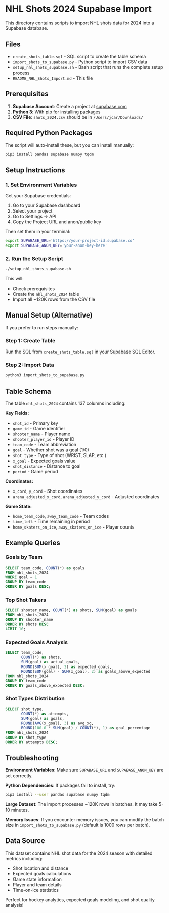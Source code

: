 # NHL Shots 2024 Supabase Import

This directory contains scripts to import NHL shots data for 2024 into a Supabase database.

## Files

- `create_shots_table.sql` - SQL script to create the table schema
- `import_shots_to_supabase.py` - Python script to import CSV data
- `setup_nhl_shots_supabase.sh` - Bash script that runs the complete setup process
- `README_NHL_Shots_Import.md` - This file

## Prerequisites

1. **Supabase Account**: Create a project at [supabase.com](https://supabase.com)
2. **Python 3**: With pip for installing packages
3. **CSV File**: `shots_2024.csv` should be in `/Users/jcar/Downloads/`

## Required Python Packages

The script will auto-install these, but you can install manually:
```bash
pip3 install pandas supabase numpy tqdm
```

## Setup Instructions

### 1. Set Environment Variables

Get your Supabase credentials:
1. Go to your Supabase dashboard
2. Select your project  
3. Go to Settings → API
4. Copy the Project URL and anon/public key

Then set them in your terminal:
```bash
export SUPABASE_URL='https://your-project-id.supabase.co'
export SUPABASE_ANON_KEY='your-anon-key-here'
```

### 2. Run the Setup Script

```bash
./setup_nhl_shots_supabase.sh
```

This will:
- Check prerequisites
- Create the `nhl_shots_2024` table
- Import all ~120K rows from the CSV file

## Manual Setup (Alternative)

If you prefer to run steps manually:

### Step 1: Create Table
Run the SQL from `create_shots_table.sql` in your Supabase SQL Editor.

### Step 2: Import Data
```bash
python3 import_shots_to_supabase.py
```

## Table Schema

The table `nhl_shots_2024` contains 137 columns including:

**Key Fields:**
- `shot_id` - Primary key
- `game_id` - Game identifier
- `shooter_name` - Player name
- `shooter_player_id` - Player ID
- `team_code` - Team abbreviation
- `goal` - Whether shot was a goal (1/0)
- `shot_type` - Type of shot (WRIST, SLAP, etc.)
- `x_goal` - Expected goals value
- `shot_distance` - Distance to goal
- `period` - Game period

**Coordinates:**
- `x_cord`, `y_cord` - Shot coordinates
- `arena_adjusted_x_cord`, `arena_adjusted_y_cord` - Adjusted coordinates

**Game State:**
- `home_team_code`, `away_team_code` - Team codes
- `time_left` - Time remaining in period
- `home_skaters_on_ice`, `away_skaters_on_ice` - Player counts

## Example Queries

### Goals by Team
```sql
SELECT team_code, COUNT(*) as goals
FROM nhl_shots_2024
WHERE goal = 1
GROUP BY team_code
ORDER BY goals DESC;
```

### Top Shot Takers
```sql
SELECT shooter_name, COUNT(*) as shots, SUM(goal) as goals
FROM nhl_shots_2024
GROUP BY shooter_name
ORDER BY shots DESC
LIMIT 10;
```

### Expected Goals Analysis
```sql
SELECT team_code, 
       COUNT(*) as shots,
       SUM(goal) as actual_goals,
       ROUND(SUM(x_goal), 2) as expected_goals,
       ROUND(SUM(goal) - SUM(x_goal), 2) as goals_above_expected
FROM nhl_shots_2024
GROUP BY team_code
ORDER BY goals_above_expected DESC;
```

### Shot Types Distribution
```sql
SELECT shot_type, 
       COUNT(*) as attempts,
       SUM(goal) as goals,
       ROUND(AVG(x_goal), 3) as avg_xg,
       ROUND(100.0 * SUM(goal) / COUNT(*), 1) as goal_percentage
FROM nhl_shots_2024
GROUP BY shot_type
ORDER BY attempts DESC;
```

## Troubleshooting

**Environment Variables**: Make sure `SUPABASE_URL` and `SUPABASE_ANON_KEY` are set correctly.

**Python Dependencies**: If packages fail to install, try:
```bash
pip3 install --user pandas supabase numpy tqdm
```

**Large Dataset**: The import processes ~120K rows in batches. It may take 5-10 minutes.

**Memory Issues**: If you encounter memory issues, you can modify the batch size in `import_shots_to_supabase.py` (default is 1000 rows per batch).

## Data Source

This dataset contains NHL shot data for the 2024 season with detailed metrics including:
- Shot location and distance
- Expected goals calculations  
- Game state information
- Player and team details
- Time-on-ice statistics

Perfect for hockey analytics, expected goals modeling, and shot quality analysis!
